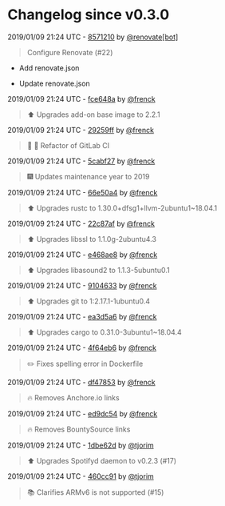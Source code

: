 # Changelog since v0.3.0

2019/01/09 21:24 UTC - [8571210](https://github.com/hassio-addons/addon-spotify-connect/commit/857121070d5881dca479a603e018c34ea4bc6f7d) by [@renovate[bot]](https://github.com/apps/renovate)
> Configure Renovate (#22)

* Add renovate.json

* Update renovate.json 

2019/01/09 21:24 UTC - [fce648a](https://github.com/hassio-addons/addon-spotify-connect/commit/fce648a7ba063fddddb44061d7f8a1bbce231cf4) by [@frenck](https://github.com/frenck)
> :arrow_up: Upgrades add-on base image to 2.2.1 

2019/01/09 21:24 UTC - [29259ff](https://github.com/hassio-addons/addon-spotify-connect/commit/29259ff6402eb3708640570065804d8e9087df0b) by [@frenck](https://github.com/frenck)
> :tractor: :rocket: Refactor of GitLab CI 

2019/01/09 21:24 UTC - [5cabf27](https://github.com/hassio-addons/addon-spotify-connect/commit/5cabf27f2cfeb0f390356c08b5cfbfe7d68c0a5a) by [@frenck](https://github.com/frenck)
> :fireworks: Updates maintenance year to 2019 

2019/01/09 21:24 UTC - [66e50a4](https://github.com/hassio-addons/addon-spotify-connect/commit/66e50a4f001746143d89485ca7128d8422b419b8) by [@frenck](https://github.com/frenck)
> :arrow_up: Upgrades rustc to 1.30.0+dfsg1+llvm-2ubuntu1~18.04.1 

2019/01/09 21:24 UTC - [22c87af](https://github.com/hassio-addons/addon-spotify-connect/commit/22c87af2211aab3eb2d3d0296b79165c53585d6c) by [@frenck](https://github.com/frenck)
> :arrow_up: Upgrades libssl to 1.1.0g-2ubuntu4.3 

2019/01/09 21:24 UTC - [e468ae8](https://github.com/hassio-addons/addon-spotify-connect/commit/e468ae844459db571c48894560ddac93fa966c34) by [@frenck](https://github.com/frenck)
> :arrow_up: Upgrades libasound2 to 1.1.3-5ubuntu0.1 

2019/01/09 21:24 UTC - [9104633](https://github.com/hassio-addons/addon-spotify-connect/commit/91046333fa3170437143a436e7aa0748d5fdac7b) by [@frenck](https://github.com/frenck)
> :arrow_up: Upgrades git to 1:2.17.1-1ubuntu0.4 

2019/01/09 21:24 UTC - [ea3d5a6](https://github.com/hassio-addons/addon-spotify-connect/commit/ea3d5a6c8ddcd506bd0ec2cf6f90f668c2ff60dc) by [@frenck](https://github.com/frenck)
> :arrow_up: Upgrades cargo to 0.31.0-3ubuntu1~18.04.4 

2019/01/09 21:24 UTC - [4f64eb6](https://github.com/hassio-addons/addon-spotify-connect/commit/4f64eb685e8373fbb6a7255e80d5a7a84bace9d4) by [@frenck](https://github.com/frenck)
> :pencil2: Fixes spelling error in Dockerfile 

2019/01/09 21:24 UTC - [df47853](https://github.com/hassio-addons/addon-spotify-connect/commit/df4785307ea6595da8b7c55330a931f3c3523879) by [@frenck](https://github.com/frenck)
> :fire: Removes Anchore.io links 

2019/01/09 21:24 UTC - [ed9dc54](https://github.com/hassio-addons/addon-spotify-connect/commit/ed9dc543db0c56fee4e0de14a3c86643b9ede5b3) by [@frenck](https://github.com/frenck)
> :fire: Removes BountySource links 

2019/01/09 21:24 UTC - [1dbe62d](https://github.com/hassio-addons/addon-spotify-connect/commit/1dbe62d36c4ff7dd539f28b0878fe5d32a79c0ef) by [@tjorim](https://github.com/tjorim)
> ⬆️ Upgrades Spotifyd daemon to v0.2.3 (#17) 

2019/01/09 21:24 UTC - [460cc91](https://github.com/hassio-addons/addon-spotify-connect/commit/460cc91bd2dec8d4a455696d5e03c216cdc1cc73) by [@tjorim](https://github.com/tjorim)
> :books: Clarifies ARMv6 is not supported (#15) 


